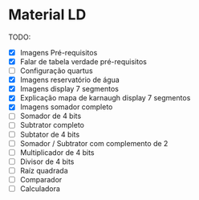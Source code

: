 # Material LD

TODO:

- [x] Imagens Pré-requisitos
- [x] Falar de tabela verdade pré-requisitos
- [ ] Configuração quartus
- [x] Imagens reservatório de água
- [x] Imagens display 7 segmentos
- [x] Explicação mapa de karnaugh display 7 segmentos
- [x] Imagens somador completo
- [ ] Somador de 4 bits
- [ ] Subtrator completo
- [ ] Subtator de 4 bits
- [ ] Somador / Subtrator com complemento de 2
- [ ] Multiplicador de 4 bits
- [ ] Divisor de 4 bits
- [ ] Raíz quadrada
- [ ] Comparador
- [ ] Calculadora
